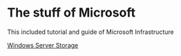 # The stuff of Microsoft

This included tutorial and guide of Microsoft Infrastructure

[Windows Server Storage]()
